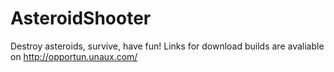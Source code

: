 # AsteroidShooter
Destroy asteroids, survive, have fun!
Links for download builds are avaliable on http://opportun.unaux.com/
